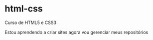 # html-css
 Curso de HTML5 e CSS3

 Estou aprendendo a criar sites agora vou gerenciar meus repositórios